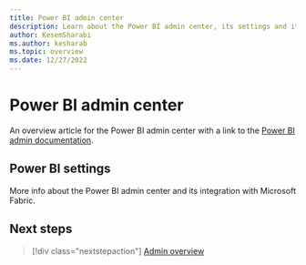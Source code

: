 ```yaml
---
title: Power BI admin center
description: Learn about the Power BI admin center, its settings and its integration with Microsoft Fabric.
author: KesemSharabi
ms.author: kesharab
ms.topic: overview
ms.date: 12/27/2022
---
```


# Power BI admin center

An overview article for the Power BI admin center with a link to the [Power BI admin documentation](/power-bi/admin/).

## Power BI settings

More info about the Power BI admin center and its integration with Microsoft Fabric.

## Next steps

>[!div class="nextstepaction"]
>[Admin overview](admin-overview.md)
